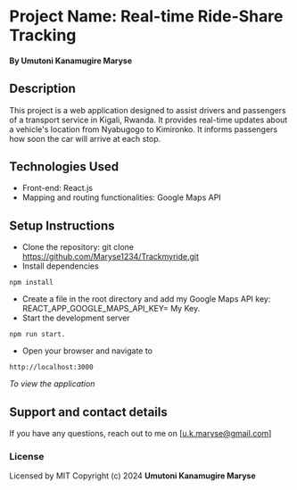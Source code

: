 # Project Name: Real-time Ride-Share Tracking
#### By **Umutoni Kanamugire Maryse**
## Description
This project is a web application designed to assist drivers and passengers of a transport service in Kigali, Rwanda. It provides real-time updates about a vehicle's location from Nyabugogo to Kimironko. It informs passengers how soon the car will arrive at each stop.
## Technologies Used
* Front-end: React.js
* Mapping and routing functionalities: Google Maps API
## Setup Instructions
* Clone the repository: git clone https://github.com/Maryse1234/Trackmyride.git
* Install dependencies
```console
npm install
```
* Create a file in the root directory and add my Google Maps API key: REACT_APP_GOOGLE_MAPS_API_KEY= My Key.
* Start the development server
```console
npm run start.
```
* Open your browser and navigate to
```console
http://localhost:3000
```
*To view the application*
## Support and contact details
If you have any questions, reach out to me on [u.k.maryse@gmail.com]
### License
Licensed by MIT 
Copyright (c) 2024 **Umutoni Kanamugire Maryse**


